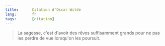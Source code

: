 ```yaml
--- 
title:      Citation d'Oscar Wilde 
lang:       fr 
tags:       [citation]
---
```


> La sagesse, c'est d'avoir des rêves suffisamment grands pour ne pas les perdre de vue lorsqu'on les poursuit.
